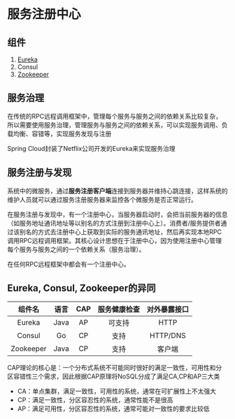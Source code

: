 # 服务注册中心

## 组件

1. [Eureka](https://github.com/AsakiAmane/SpringCloud-Note/blob/main/Notes/Service-Registry/Eureka-Note.md)
2. Consul
3. [Zookeeper](https://github.com/AsakiAmane/SpringCloud-Note/blob/main/Notes/Service-Registry/Zookeeper-Note.md)

## 服务治理

在传统的RPC远程调用框架中，管理每个服务与服务之间的依赖关系比较复杂，所以需要使用服务治理，管理服务与服务之间的依赖关系，可以实现服务调用、负载均衡、容错等，实现服务发现与注册

Spring Cloud封装了Netflix公司开发的Eureka来实现服务治理

## 服务注册与发现

系统中的微服务，通过**服务注册客户端**连接到服务器并维持心跳连接，这样系统的维护人员就可以通过服务注册服务器来监控各个微服务是否正常运行。

在服务注册与发现中，有一个注册中心，当服务器启动时，会把当前服务器的信息（如服务地址通讯地址等以别名的方式注册到注册中心上）。消费者/服务提供者通过该别名的方式去注册中心上获取到实际的服务通讯地址，然后再实现本地RPC调用RPC远程调用框架。其核心设计思想在于注册中心，因为使用注册中心管理每个服务与服务之间的一个依赖关系（服务治理）。

在任何RPC远程框架中都会有一个注册中心。

## Eureka, Consul, Zookeeper的异同

| 组件名 | 语言 | CAP | 服务健康检查 | 对外暴露接口 |
| :----: | :--: | :--: | :--------:| :----------:|
| Eureka | Java | AP |    可支持    |    HTTP    |
| Consul | Go   | CP |     支持     |  HTTP/DNS  |
| Zookeeper| Java | CP |   支持     |   客户端    |

CAP理论的核心是：一个分布式系统不可能同时很好的满足一致性，可用性和分区容错性三个需求，因此根据CAP原理将NoSQL分成了满足CA,CP和AP三大类

* CA：单点集群，满足一致性，可用性的系统，通常在可扩展性上不太强大
* CP：满足一致性，分区容忍性的系统，通常性能不是很高
* AP：满足可用性，分区容忍性的系统，通常可能对一致性的要求比较低
